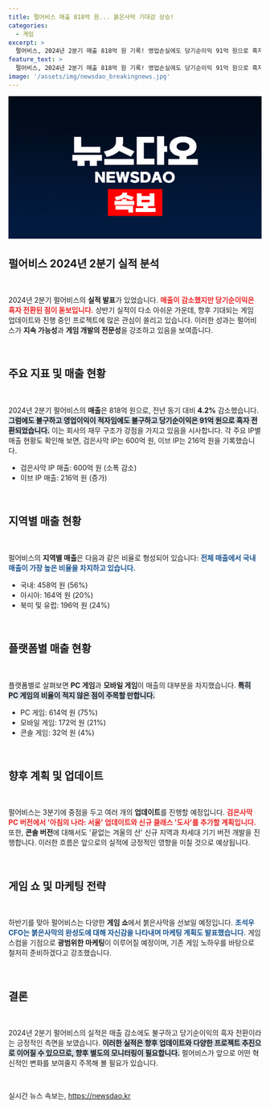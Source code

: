 ```yaml
---
title: 펄어비스 매출 818억 원... 붉은사막 기대감 상승!
categories:
  - 게임
excerpt: >
  펄어비스, 2024년 2분기 매출 818억 원 기록! 영업손실에도 당기순이익 91억 원으로 흑자 전환. 붉은사막 공개 기대감↑, 3분기 신규 업데이트 대기 중! 게임시장에 러시를 예고합니다. 클릭 필수!
feature_text: >
  펄어비스, 2024년 2분기 매출 818억 원 기록! 영업손실에도 당기순이익 91억 원으로 흑자 전환. 붉은사막 공개 기대감↑, 3분기 신규 업데이트 대기 중! 게임시장에 러시를 예고합니다. 클릭 필수!
image: '/assets/img/newsdao_breakingnews.jpg'
---
```


<p><img src="/assets/img/newsdao_breakingnews.jpg" alt="koreaapp 속보" /></p>

<h2 data-ke-size="size26">펄어비스 2024년 2분기 실적 분석</h2>

<p data-ke-size="size16">&nbsp;</p>

<p>2024년 2분기 펄어비스의 <strong>실적 발표</strong>가 있었습니다. <b><span style="color: #ee2323;">매출이 감소했지만 당기순이익은 흑자 전환된 점이 돋보입니다.</span></b> 상반기 실적이 다소 아쉬운 가운데, 향후 기대되는 게임 업데이트와 진행 중인 프로젝트에 많은 관심이 쏠리고 있습니다. 이러한 성과는 펄어비스가 <strong>지속 가능성</strong>과 <strong>게임 개발의 전문성</strong>을 강조하고 있음을 보여줍니다. </p>

<p data-ke-size="size16">&nbsp;</p>

<h2 data-ke-size="size26">주요 지표 및 매출 현황</h2>

<p data-ke-size="size16">&nbsp;</p>

<p>2024년 2분기 펄어비스의 <strong>매출</strong>은 818억 원으로, 전년 동기 대비 <strong>4.2%</strong> 감소했습니다. <b><span style="background-color: #21538527;">그럼에도 불구하고 영업이익이 적자임에도 불구하고 당기순이익은 91억 원으로 흑자 전환되었습니다.</span></b> 이는 회사의 재무 구조가 강점을 가지고 있음을 시사합니다. 각 주요 IP별 매출 현황도 확인해 보면, 검은사막 IP는 600억 원, 이브 IP는 216억 원을 기록했습니다.</p>

<ul>
    <li>검은사막 IP 매출: 600억 원 (소폭 감소)</li>
    <li>이브 IP 매출: 216억 원 (증가)</li>
</ul>

<p data-ke-size="size16">&nbsp;</p>

<h2 data-ke-size="size26">지역별 매출 현황</h2>

<p data-ke-size="size16">&nbsp;</p>

<p>펄어비스의 <strong>지역별 매출</strong>은 다음과 같은 비율로 형성되어 있습니다: <b><span style="color: #1a5490;">전체 매출에서 국내 매출이 가장 높은 비율을 차지하고 있습니다.</span></b></p>

<ul>
    <li>국내: 458억 원 (56%)</li>
    <li>아시아: 164억 원 (20%)</li>
    <li>북미 및 유럽: 196억 원 (24%)</li>
</ul>

<p data-ke-size="size16">&nbsp;</p>

<h2 data-ke-size="size26">플랫폼별 매출 현황</h2>

<p data-ke-size="size16">&nbsp;</p>

<p>플랫폼별로 살펴보면 <strong>PC 게임</strong>과 <strong>모바일 게임</strong>이 매출의 대부분을 차지했습니다. <b><span style="background-color: #21538527;">특히 PC 게임의 비율이 적지 않은 점이 주목할 만합니다.</span></b></p>

<ul>
    <li>PC 게임: 614억 원 (75%)</li>
    <li>모바일 게임: 172억 원 (21%)</li>
    <li>콘솔 게임: 32억 원 (4%)</li>
</ul>

<p data-ke-size="size16">&nbsp;</p>

<h2 data-ke-size="size26">향후 계획 및 업데이트</h2>

<p data-ke-size="size16">&nbsp;</p>

<p>펄어비스는 3분기에 중점을 두고 여러 개의 <strong>업데이트</strong>를 진행할 예정입니다. <b><span style="color: #ee2323;">검은사막 PC 버전에서 '아침의 나라: 서울' 업데이트와 신규 클래스 '도사'를 추가할 계획입니다.</span></b> 또한, <strong>콘솔 버전</strong>에 대해서도 '끝없는 겨울의 산' 신규 지역과 차세대 기기 버전 개발을 진행합니다. 이러한 흐름은 앞으로의 실적에 긍정적인 영향을 미칠 것으로 예상됩니다.</p>

<p data-ke-size="size16">&nbsp;</p>

<h2 data-ke-size="size26">게임 쇼 및 마케팅 전략</h2>

<p data-ke-size="size16">&nbsp;</p>

<p>하반기를 맞아 펄어비스는 다양한 <strong>게임 쇼</strong>에서 붉은사막을 선보일 예정입니다. <b><span style="color: #1a5490;">조석우 CFO는 붉은사막의 완성도에 대해 자신감을 나타내며 마케팅 계획도 발표했습니다.</span></b> 게임스컴을 기점으로 <strong>광범위한 마케팅</strong>이 이루어질 예정이며, 기존 게임 노하우를 바탕으로 철저히 준비하겠다고 강조했습니다.</p>

<p data-ke-size="size16">&nbsp;</p>

<h2 data-ke-size="size26">결론</h2>

<p data-ke-size="size16">&nbsp;</p>

<p>2024년 2분기 펄어비스의 실적은 매출 감소에도 불구하고 당기순이익의 흑자 전환이라는 긍정적인 측면을 보였습니다. <b><span style="background-color: #21538527;">이러한 실적은 향후 업데이트와 다양한 프로젝트 추진으로 이어질 수 있으므로, 향후 별도의 모니터링이 필요합니다.</span></b> 펄어비스가 앞으로 어떤 혁신적인 변화를 보여줄지 주목해 볼 필요가 있습니다. </p>

<p data-ke-size="size16">&nbsp;</p>
실시간 뉴스 속보는, <a href="https://newsdao.kr" rel="dofollow">https://newsdao.kr</a>


